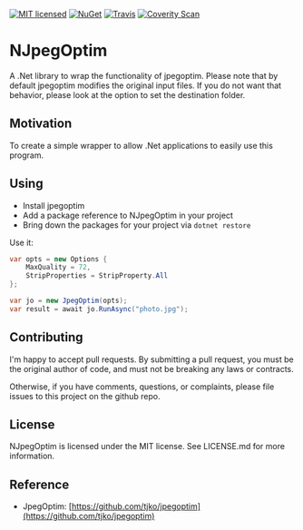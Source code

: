 [![MIT licensed](https://img.shields.io/badge/license-MIT-blue.svg)](https://github.com/AerisG222/NJpegOptim/blob/master/LICENSE.md)
[![NuGet](https://buildstats.info/nuget/NJpegOptim)](https://www.nuget.org/packages/NJpegOptim/)
[![Travis](https://img.shields.io/travis/AerisG222/NJpegOptim.svg)](https://travis-ci.org/AerisG222/NJpegOptim)
[![Coverity Scan](https://img.shields.io/coverity/scan/xxxx.svg)](https://scan.coverity.com/projects/aerisg222-njpegoptim)

# NJpegOptim

A .Net library to wrap the functionality of jpegoptim.  Please note that by default
jpegoptim modifies the original input files.  If you do not want that behavior,
please look at the option to set the destination folder.

## Motivation
To create a simple wrapper to allow .Net applications to easily use this program.

## Using
- Install jpegoptim
- Add a package reference to NJpegOptim in your project
- Bring down the packages for your project via `dotnet restore`

Use it:

````c#
var opts = new Options {
    MaxQuality = 72,
    StripProperties = StripProperty.All
};

var jo = new JpegOptim(opts);
var result = await jo.RunAsync("photo.jpg");
````

## Contributing
I'm happy to accept pull requests.  By submitting a pull request, you
must be the original author of code, and must not be breaking
any laws or contracts.

Otherwise, if you have comments, questions, or complaints, please file
issues to this project on the github repo.
  
## License
NJpegOptim is licensed under the MIT license.  See LICENSE.md for more
information.

## Reference
- JpegOptim: [https://github.com/tjko/jpegoptim](https://github.com/tjko/jpegoptim)
